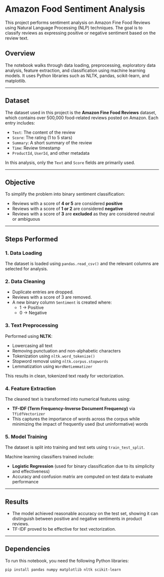 # Amazon Food Sentiment Analysis

This project performs sentiment analysis on Amazon Fine Food Reviews using Natural Language Processing (NLP) techniques. The goal is to classify reviews as expressing positive or negative sentiment based on the review text.

## Overview

The notebook walks through data loading, preprocessing, exploratory data analysis, feature extraction, and classification using machine learning models. It uses Python libraries such as NLTK, pandas, scikit-learn, and matplotlib.

---

## Dataset

The dataset used in this project is the **Amazon Fine Food Reviews** dataset, which contains over 500,000 food-related reviews posted on Amazon. Each entry includes:
- `Text`: The content of the review
- `Score`: The rating (1 to 5 stars)
- `Summary`: A short summary of the review
- `Time`: Review timestamp
- `ProductId`, `UserId`, and other metadata

In this analysis, only the `Text` and `Score` fields are primarily used.

---

## Objective

To simplify the problem into binary sentiment classification:
- Reviews with a score of **4 or 5** are considered **positive**
- Reviews with a score of **1 or 2** are considered **negative**
- Reviews with a score of **3** are **excluded** as they are considered neutral or ambiguous

---

## Steps Performed

### 1. Data Loading
The dataset is loaded using `pandas.read_csv()` and the relevant columns are selected for analysis.

### 2. Data Cleaning
- Duplicate entries are dropped.
- Reviews with a score of 3 are removed.
- A new binary column `Sentiment` is created where:
  - 1 → Positive
  - 0 → Negative

### 3. Text Preprocessing
Performed using **NLTK**:
- Lowercasing all text
- Removing punctuation and non-alphabetic characters
- Tokenization using `nltk.word_tokenize()`
- Stopword removal using `nltk.corpus.stopwords`
- Lemmatization using `WordNetLemmatizer`

This results in clean, tokenized text ready for vectorization.

### 4. Feature Extraction
The cleaned text is transformed into numerical features using:
- **TF-IDF (Term Frequency–Inverse Document Frequency)** via `TfidfVectorizer`
- This captures the importance of words across the corpus while minimizing the impact of frequently used (but uninformative) words

### 5. Model Training
The dataset is split into training and test sets using `train_test_split`.

Machine learning classifiers trained include:
- **Logistic Regression** (used for binary classification due to its simplicity and effectiveness)
- Accuracy and confusion matrix are computed on test data to evaluate performance

---

## Results

- The model achieved reasonable accuracy on the test set, showing it can distinguish between positive and negative sentiments in product reviews.
- TF-IDF proved to be effective for text vectorization.

---

## Dependencies

To run this notebook, you need the following Python libraries:

```bash
pip install pandas numpy matplotlib nltk scikit-learn


   